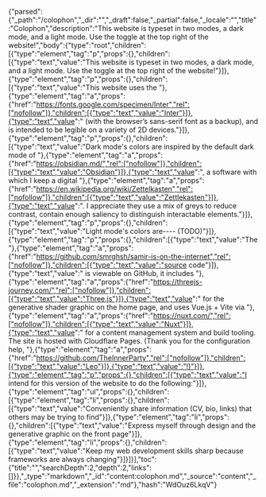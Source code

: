 {"parsed":{"_path":"/colophon","_dir":"","_draft":false,"_partial":false,"_locale":"","title":"Colophon","description":"This website is typeset in two modes, a dark mode, and a light mode. Use the toggle at the top right of the website!","body":{"type":"root","children":[{"type":"element","tag":"p","props":{},"children":[{"type":"text","value":"This website is typeset in two modes, a dark mode, and a light mode. Use the toggle at the top right of the website!"}]},{"type":"element","tag":"p","props":{},"children":[{"type":"text","value":"This website uses the "},{"type":"element","tag":"a","props":{"href":"https://fonts.google.com/specimen/Inter","rel":["nofollow"]},"children":[{"type":"text","value":"Inter"}]},{"type":"text","value":" (with the browser’s sans-serif font as a backup), and is intended to be legible on a variety of 2D devices."}]},{"type":"element","tag":"p","props":{},"children":[{"type":"text","value":"Dark mode's colors are inspired by the default dark mode of "},{"type":"element","tag":"a","props":{"href":"https://obsidian.md/","rel":["nofollow"]},"children":[{"type":"text","value":"Obsidian"}]},{"type":"text","value":", a software with which I keep a digital "},{"type":"element","tag":"a","props":{"href":"https://en.wikipedia.org/wiki/Zettelkasten","rel":["nofollow"]},"children":[{"type":"text","value":"Zettlekasten"}]},{"type":"text","value":". I appreciate they use a mix of greys to reduce contrast, contain enough saliency to distinguish interactable elements."}]},{"type":"element","tag":"p","props":{},"children":[{"type":"text","value":"Light mode's colors are---- (TODO)"}]},{"type":"element","tag":"p","props":{},"children":[{"type":"text","value":"The "},{"type":"element","tag":"a","props":{"href":"https://github.com/smrghsh/samir-is-on-the-internet","rel":["nofollow"]},"children":[{"type":"text","value":"source code"}]},{"type":"text","value":" is viewable on GitHub, it includes "},{"type":"element","tag":"a","props":{"href":"https://threejs-journey.com/","rel":["nofollow"]},"children":[{"type":"text","value":"Three.js"}]},{"type":"text","value":" for the generative shader graphic on the home page, and uses Vue.js + Vite via "},{"type":"element","tag":"a","props":{"href":"https://nuxt.com/","rel":["nofollow"]},"children":[{"type":"text","value":"Nuxt"}]},{"type":"text","value":" for a content management system and build tooling. The site is hosted with Cloudflare Pages. (Thank you for the configuration help, "},{"type":"element","tag":"a","props":{"href":"https://github.com/TheInnerParty","rel":["nofollow"]},"children":[{"type":"text","value":"Leo"}]},{"type":"text","value":"!)"}]},{"type":"element","tag":"p","props":{},"children":[{"type":"text","value":"I intend for this version of the website to do the following:"}]},{"type":"element","tag":"ul","props":{},"children":[{"type":"element","tag":"li","props":{},"children":[{"type":"text","value":"Conveniently share information (CV, bio, links) that others may be trying to find"}]},{"type":"element","tag":"li","props":{},"children":[{"type":"text","value":"Express myself through design and the generative graphic on the front page"}]},{"type":"element","tag":"li","props":{},"children":[{"type":"text","value":"Keep my web development skills sharp because frameworks are always changing"}]}]}],"toc":{"title":"","searchDepth":2,"depth":2,"links":[]}},"_type":"markdown","_id":"content:colophon.md","_source":"content","_file":"colophon.md","_extension":"md"},"hash":"WdOuz6LkqV"}